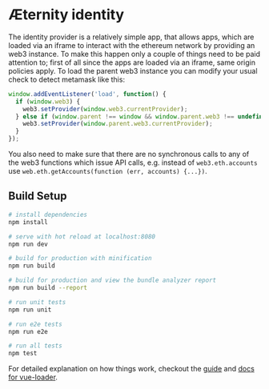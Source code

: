 # Æternity identity

The identity provider is a relatively simple app, that allows apps, which are loaded
via an iframe to interact with the ethereum network by providing an web3 instance.
To make this happen only a couple of things need to be paid attention to; first of
all since the apps are loaded via an iframe, same origin policies apply. To load
the parent web3 instance you can modify your usual check to detect metamask like
this:

```javascript
window.addEventListener('load', function() {
  if (window.web3) {
    web3.setProvider(window.web3.currentProvider);
  } else if (window.parent !== window && window.parent.web3 !== undefined) {
    web3.setProvider(window.parent.web3.currentProvider);
  }
});
```

You also need to make sure that there are no synchronous calls to any of the web3
functions which issue API calls, e.g. instead of `web3.eth.accounts` use `web.eth.getAccounts(function (err, accounts) {...})`.

## Build Setup

``` bash
# install dependencies
npm install

# serve with hot reload at localhost:8080
npm run dev

# build for production with minification
npm run build

# build for production and view the bundle analyzer report
npm run build --report

# run unit tests
npm run unit

# run e2e tests
npm run e2e

# run all tests
npm test
```

For detailed explanation on how things work, checkout the [guide](http://vuejs-templates.github.io/webpack/) and [docs for vue-loader](http://vuejs.github.io/vue-loader).

